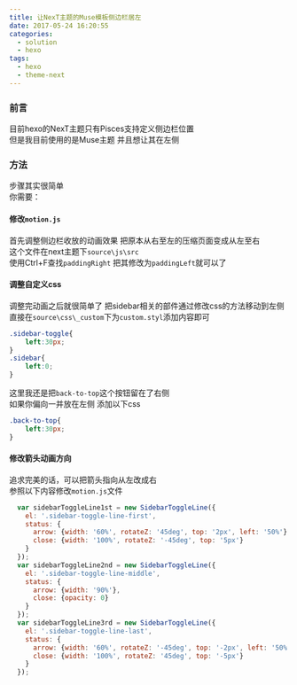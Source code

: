 ```yaml
---
title: 让NexT主题的Muse模板侧边栏居左
date: 2017-05-24 16:20:55
categories:
  - solution
  - hexo
tags:
  - hexo
  - theme-next
---
```

### 前言
目前hexo的NexT主题只有Pisces支持定义侧边栏位置  
但是我目前使用的是Muse主题 并且想让其在左侧  
### 方法
步骤其实很简单  
你需要：
#### 修改`motion.js`
首先调整侧边栏收放的动画效果 把原本从右至左的压缩页面变成从左至右  
这个文件在next主题下`source\js\src`  
使用Ctrl+F查找`paddingRight` 把其修改为`paddingLeft`就可以了

#### 调整自定义css
调整完动画之后就很简单了 把sidebar相关的部件通过修改css的方法移动到左侧  
直接在`source\css\_custom`下为`custom.styl`添加内容即可  
```css
.sidebar-toggle{
    left:30px;
}
.sidebar{
    left:0;
}
```
这里我还是把`back-to-top`这个按钮留在了右侧  
如果你偏向一并放在左侧 添加以下css
```css
.back-to-top{
    left:30px;
}
```
#### 修改箭头动画方向
追求完美的话，可以把箭头指向从左改成右  
参照以下内容修改`motion.js`文件
```javascript
  var sidebarToggleLine1st = new SidebarToggleLine({
    el: '.sidebar-toggle-line-first',
    status: {
      arrow: {width: '60%', rotateZ: '45deg', top: '2px', left: '50%'},
      close: {width: '100%', rotateZ: '-45deg', top: '5px'}
    }
  });
  var sidebarToggleLine2nd = new SidebarToggleLine({
    el: '.sidebar-toggle-line-middle',
    status: {
      arrow: {width: '90%'},
      close: {opacity: 0}
    }
  });
  var sidebarToggleLine3rd = new SidebarToggleLine({
    el: '.sidebar-toggle-line-last',
    status: {
      arrow: {width: '60%', rotateZ: '-45deg', top: '-2px', left: '50%'},
      close: {width: '100%', rotateZ: '45deg', top: '-5px'}
    }
  });
```